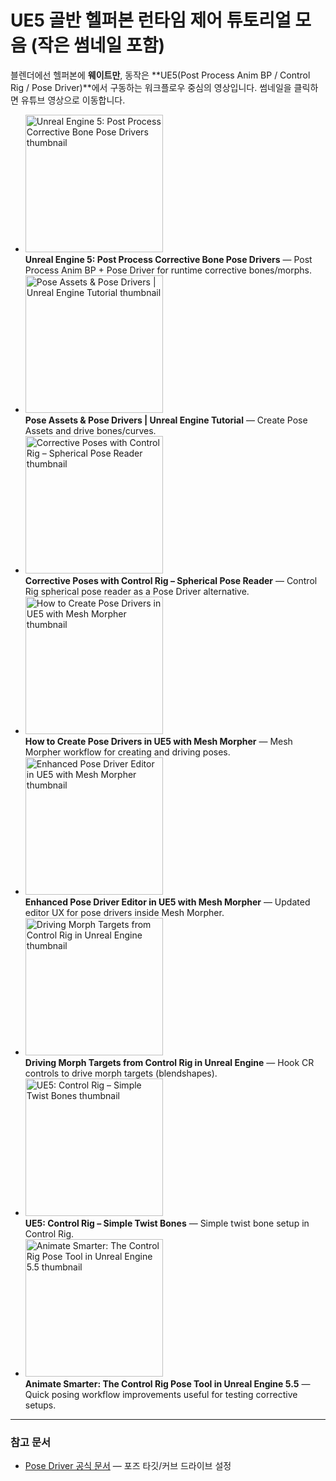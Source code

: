 # UE5 골반 헬퍼본 런타임 제어 튜토리얼 모음 (작은 썸네일 포함)

블렌더에선 헬퍼본에 **웨이트만**, 동작은 **UE5(Post Process Anim BP / Control Rig / Pose Driver)**에서 구동하는 워크플로우 중심의 영상입니다.
썸네일을 클릭하면 유튜브 영상으로 이동합니다.

- <a href="https://www.youtube.com/watch?v=52wKKVbzyk8" target="_blank"><img src="https://img.youtube.com/vi/52wKKVbzyk8/mqdefault.jpg" width="220" alt="Unreal Engine 5: Post Process Corrective Bone Pose Drivers thumbnail"></a><br>
  **Unreal Engine 5: Post Process Corrective Bone Pose Drivers** — Post Process Anim BP + Pose Driver for runtime corrective bones/morphs.
- <a href="https://www.youtube.com/watch?v=_VGr4nmEuRg" target="_blank"><img src="https://img.youtube.com/vi/_VGr4nmEuRg/mqdefault.jpg" width="220" alt="Pose Assets & Pose Drivers | Unreal Engine Tutorial thumbnail"></a><br>
  **Pose Assets & Pose Drivers | Unreal Engine Tutorial** — Create Pose Assets and drive bones/curves.
- <a href="https://www.youtube.com/watch?v=6s8rCGtmCSA" target="_blank"><img src="https://img.youtube.com/vi/6s8rCGtmCSA/mqdefault.jpg" width="220" alt="Corrective Poses with Control Rig – Spherical Pose Reader thumbnail"></a><br>
  **Corrective Poses with Control Rig – Spherical Pose Reader** — Control Rig spherical pose reader as a Pose Driver alternative.
- <a href="https://www.youtube.com/watch?v=WA-1uA3O8iw" target="_blank"><img src="https://img.youtube.com/vi/WA-1uA3O8iw/mqdefault.jpg" width="220" alt="How to Create Pose Drivers in UE5 with Mesh Morpher thumbnail"></a><br>
  **How to Create Pose Drivers in UE5 with Mesh Morpher** — Mesh Morpher workflow for creating and driving poses.
- <a href="https://www.youtube.com/watch?v=620kdw963dY" target="_blank"><img src="https://img.youtube.com/vi/620kdw963dY/mqdefault.jpg" width="220" alt="Enhanced Pose Driver Editor in UE5 with Mesh Morpher thumbnail"></a><br>
  **Enhanced Pose Driver Editor in UE5 with Mesh Morpher** — Updated editor UX for pose drivers inside Mesh Morpher.
- <a href="https://www.youtube.com/watch?v=zk3CS-9ID2U" target="_blank"><img src="https://img.youtube.com/vi/zk3CS-9ID2U/mqdefault.jpg" width="220" alt="Driving Morph Targets from Control Rig in Unreal Engine thumbnail"></a><br>
  **Driving Morph Targets from Control Rig in Unreal Engine** — Hook CR controls to drive morph targets (blendshapes).
- <a href="https://www.youtube.com/watch?v=VU5egEEolsI" target="_blank"><img src="https://img.youtube.com/vi/VU5egEEolsI/mqdefault.jpg" width="220" alt="UE5: Control Rig – Simple Twist Bones thumbnail"></a><br>
  **UE5: Control Rig – Simple Twist Bones** — Simple twist bone setup in Control Rig.
- <a href="https://www.youtube.com/watch?v=5ywDvpvakLM" target="_blank"><img src="https://img.youtube.com/vi/5ywDvpvakLM/mqdefault.jpg" width="220" alt="Animate Smarter: The Control Rig Pose Tool in Unreal Engine 5.5 thumbnail"></a><br>
  **Animate Smarter: The Control Rig Pose Tool in Unreal Engine 5.5** — Quick posing workflow improvements useful for testing corrective setups.

---
### 참고 문서
- [Pose Driver 공식 문서](https://dev.epicgames.com/documentation/en-us/unreal-engine/pose-driver-in-unreal-engine) — 포즈 타깃/커브 드라이브 설정